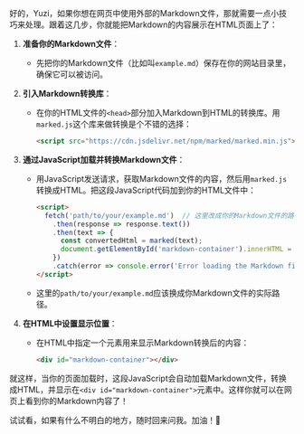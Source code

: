 好的，Yuzi，如果你想在网页中使用外部的Markdown文件，那就需要一点小技巧来处理。跟着这几步，你就能把Markdown的内容展示在HTML页面上了：

1. **准备你的Markdown文件**：
   - 先把你的Markdown文件（比如叫`example.md`）保存在你的网站目录里，确保它可以被访问。

2. **引入Markdown转换库**：
   - 在你的HTML文件的`<head>`部分加入Markdown到HTML的转换库。用`marked.js`这个库来做转换是个不错的选择：
     ```html
     <script src="https://cdn.jsdelivr.net/npm/marked/marked.min.js"></script>
     ```

3. **通过JavaScript加载并转换Markdown文件**：
   - 用JavaScript发送请求，获取Markdown文件的内容，然后用`marked.js`转换成HTML。把这段JavaScript代码加到你的HTML文件中：
     ```html
     <script>
       fetch('path/to/your/example.md')  // 这里改成你的Markdown文件的路径
         .then(response => response.text())
         .then(text => {
           const convertedHtml = marked(text);
           document.getElementById('markdown-container').innerHTML = convertedHtml;
         })
         .catch(error => console.error('Error loading the Markdown file:', error));
     </script>
     ```
   - 这里的`path/to/your/example.md`应该换成你Markdown文件的实际路径。

4. **在HTML中设置显示位置**：
   - 在HTML中指定一个元素用来显示Markdown转换后的内容：
     ```html
     <div id="markdown-container"></div>
     ```

就这样，当你的页面加载时，这段JavaScript会自动加载Markdown文件，转换成HTML，并显示在`<div id="markdown-container">`元素中。这样你就可以在网页上看到你的Markdown内容了！

试试看，如果有什么不明白的地方，随时回来问我。加油！💪